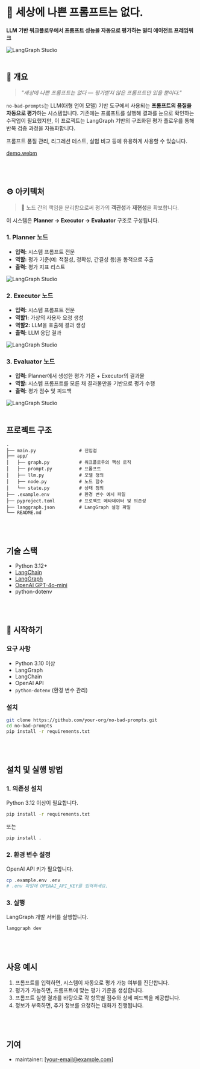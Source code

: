 # 🧠 세상에 나쁜 프롬프트는 없다.

**LLM 기반 워크플로우에서 프롬프트 성능을 자동으로 평가하는 멀티 에이전트 프레임워크**  

<picture>
  <source media="(prefers-color-scheme: dark)" srcset="./src/langgraph_studio_dark.png">
  <source media="(prefers-color-scheme: light)" srcset="./src/langgraph_studio_light.png">
  <img alt="LangGraph Studio" src="http://LIGHT_IMAGE_URL.png">
</picture>



<br/>
<br/>

## 📌 개요

> _"세상에 나쁜 프롬프트는 없다 — 평가받지 않은 프롬프트만 있을 뿐이다."_

`no-bad-prompts`는 LLM(대형 언어 모델) 기반 도구에서 사용되는 **프롬프트의 품질을 자동으로 평가**하는 시스템입니다. 기존에는 프롬프트를 실행해 결과를 눈으로 확인하는 수작업이 필요했지만, 이 프로젝트는 LangGraph 기반의 구조화된 평가 플로우를 통해 반복 검증 과정을 자동화합니다.

프롬프트 품질 관리, 리그레션 테스트, 실험 비교 등에 유용하게 사용할 수 있습니다.

[demo.webm](https://github.com/user-attachments/assets/4c0f2f94-ae33-441d-bfb5-2adb104c139e)


<br/>
<br/>

## ⚙️ 아키텍처

> 🧩 노드 간의 책임을 분리함으로써 평가의 **객관성**과 **재현성**을 확보합니다.

이 시스템은 **Planner → Executor → Evaluator** 구조로 구성됩니다.

### 1. Planner 노드
- **입력:** 시스템 프롬프트 전문
- **역할:** 평가 기준(예: 적절성, 정확성, 간결성 등)을 동적으로 추출
- **출력:** 평가 지표 리스트
<picture>
  <source media="(prefers-color-scheme: dark)" srcset="./src/step3-planner.png">
  <source media="(prefers-color-scheme: light)" srcset="./src/step3-planner.png">
  <img alt="LangGraph Studio" src="http://LIGHT_IMAGE_URL.png">
</picture>

### 2. Executor 노드
- **입력:** 시스템 프롬프트 전문
- **역할1:** 가상의 사용자 요청 생성
- **역할2:** LLM을 호출해 결과 생성
- **출력:** LLM 응답 결과

<picture>
  <source media="(prefers-color-scheme: dark)" srcset="./src/step4-executor.png">
  <source media="(prefers-color-scheme: light)" srcset="./src/step4-executor.png">
  <img alt="LangGraph Studio" src="http://LIGHT_IMAGE_URL.png">
</picture>

### 3. Evaluator 노드
- **입력:** Planner에서 생성한 평가 기준 + Executor의 결과물
- **역할:** 시스템 프롬프트를 모른 채 결과물만을 기반으로 평가 수행
- **출력:** 평가 점수 및 피드백

<picture>
  <source media="(prefers-color-scheme: dark)" srcset="./src/step5-evaluator.png">
  <source media="(prefers-color-scheme: light)" srcset="./src/step5-evaluator.png">
  <img alt="LangGraph Studio" src="http://LIGHT_IMAGE_URL.png">
</picture>

<br/>
<br/>

## 프로젝트 구조

```
.
├── main.py                # 진입점
├── app/
│   ├── graph.py           # 워크플로우의 핵심 로직
│   ├── prompt.py          # 프롬프트
│   ├── llm.py             # 모델 정의
│   ├── node.py            # 노드 함수
│   └── state.py           # 상태 정의
├── .example.env           # 환경 변수 예시 파일
├── pyproject.toml         # 프로젝트 메타데이터 및 의존성
├── langgraph.json         # LangGraph 설정 파일
└── README.md
```

<br/>
<br/>

## 기술 스택

- Python 3.12+
- [LangChain](https://python.langchain.com/)
- [LangGraph](https://github.com/langchain-ai/langgraph)
- [OpenAI GPT-4o-mini](https://platform.openai.com/docs/models/gpt-4o)
- python-dotenv

<br/>
<br/>

## 🚀 시작하기

### 요구 사항

- Python 3.10 이상
- LangGraph
- LangChain
- OpenAI API
- `python-dotenv` (환경 변수 관리)

### 설치

```bash
git clone https://github.com/your-org/no-bad-prompts.git
cd no-bad-prompts
pip install -r requirements.txt
```

<br/>
<br/>


## 설치 및 실행 방법

### 1. 의존성 설치

Python 3.12 이상이 필요합니다.

```bash
pip install -r requirements.txt
```
또는
```bash
pip install .
```

### 2. 환경 변수 설정

OpenAI API 키가 필요합니다.

```bash
cp .example.env .env
# .env 파일에 OPENAI_API_KEY를 입력하세요.
```

### 3. 실행

LangGraph 개발 서버를 실행합니다.

```bash
langgraph dev
```

<br/>
<br/>

## 사용 예시

1. 프롬프트를 입력하면, 시스템이 자동으로 평가 가능 여부를 진단합니다.
2. 평가가 가능하면, 프롬프트에 맞는 평가 기준을 생성합니다.
3. 프롬프트 실행 결과를 바탕으로 각 항목별 점수와 상세 피드백을 제공합니다.
4. 정보가 부족하면, 추가 정보를 요청하는 대화가 진행됩니다.

<br/>
<br/>

## 기여

- maintainer: [your-email@example.com]
